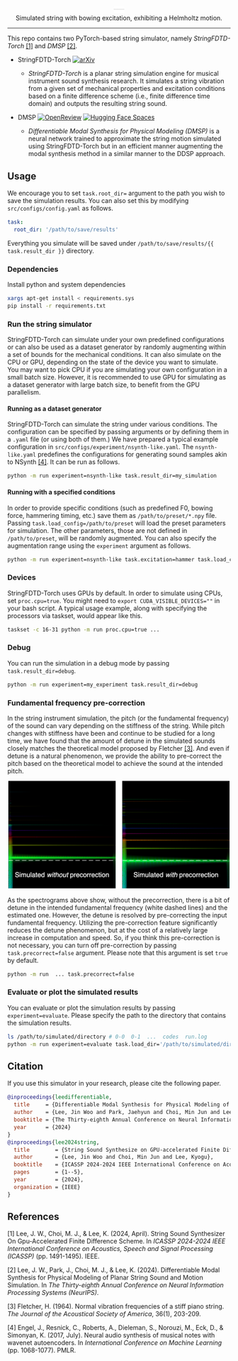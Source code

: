 <p align="center">
<img src="res/2024-string.gif" width="24em">
<br>
Simulated string with bowing excitation, exhibiting a Helmholtz motion.
</p>

----

This repo contains two PyTorch-based string simulator, namely
*StringFDTD-Torch* [[1]](#1) and *DMSP* [[2]](#2).

- StringFDTD-Torch [![arXiv](https://img.shields.io/badge/arXiv-2311.18505-b31b1b.svg)](https://arxiv.org/abs/2311.18505)
   + *StringFDTD-Torch* is a planar string simulation engine
     for musical instrument sound synthesis research.
     It simulates a string vibration from a given set
     of mechanical properties and excitation conditions
     based on a finite difference scheme
     (i.e., finite difference time domain)
     and outputs the resulting string sound.

- DMSP [![OpenReview](https://img.shields.io/badge/OpenReview-fpxRpPbF1t-b31b1b.svg)](https://openreview.net/forum?id=fpxRpPbF1t) [![Hugging Face Spaces](https://img.shields.io/badge/%F0%9F%A4%97%20Hugging%20Face-Spaces-blue)](https://huggingface.co/spaces/szin94/dmsp)
   + *Differentiable Modal Synthesis for Physical Modeling (DMSP)*
     is a neural network trained to approximate the string motion
     simulated using StringFDTD-Torch but in an efficient manner
     augmenting the modal synthesis method in a similar manner to
     the DDSP approach.  

## Usage
We encourage you to set `task.root_dir=` argument
to the path you wish to save the simulation results.
You can also set this by modifying `src/configs/config.yaml` as follows.
```yaml
task:
  root_dir: '/path/to/save/results'
```
Everything you simulate will be saved under `/path/to/save/results/{{ task.result_dir }}` directory.

### Dependencies
Install python and system dependencies 
```bash
xargs apt-get install < requirements.sys
pip install -r requirements.txt
```

### Run the string simulator
StringFDTD-Torch can simulate under your own
predefined configurations or can also be used
as a dataset generator by randomly augmenting
within a set of bounds for the mechanical conditions.
It can also simulate on the CPU or GPU,
depending on the state of the device you want to simulate.
You may want to pick CPU if you are
simulating your own configuration in a small batch size.
However, it is recommended to use GPU for simulating
as a dataset generator with large batch size,
to benefit from the GPU parallelism.

#### Running as a dataset generator
StringFDTD-Torch can simulate the string under various conditions.
The configuration can be specified by passing arguments or
by defining them in a `.yaml` file (or using both of them.)
We have prepared a typical example configuration in
`src/configs/experiment/nsynth-like.yaml`.
The `nsynth-like.yaml` predefines the configurations for
generating sound samples akin to NSynth [[4]](#4).
It can be run as follows.
```bash
python -m run experiment=nsynth-like task.result_dir=my_simulation
```

#### Running with a specified conditions
In order to provide specific conditions
(such as predefined F0, bowing force, hammering timing, etc.)
save them as `/path/to/preset/*.npy` file.
Passing `task.load_config=/path/to/preset` will load
the preset parameters for simulation.
The other parameters, those are not defined in
`/path/to/preset`, will be randomly augmented.
You can also specify the augmentation range
using the `experiment` argument as follows.
```bash
python -m run experiment=nsynth-like task.excitation=hammer task.load_config=data/trumpet
```

### Devices
StringFDTD-Torch uses GPUs by default.
In order to simulate using CPUs, set `proc.cpu=true`.
You might need to `export CUDA_VISIBLE_DEVICES=""` in your bash script.
A typical usage example, along with specifying the processors via taskset,
would appear like this.

```bash
taskset -c 16-31 python -m run proc.cpu=true ...
```


### Debug
You can run the simulation in a debug mode by passing `task.result_dir=debug`.
```bash
python -m run experiment=my_experiment task.result_dir=debug
```

### Fundamental frequency pre-correction
In the string instrument simulation, the pitch (or the fundamental frequency) of the sound can vary depending on the stiffness of the string.  While pitch changes with stiffness have been and continue to be studied for a long time, we have found that the amount of detune in the simulated sounds closely matches the theoretical model proposed by Fletcher [[3]](#3). And even if detune is a natural phenomenon, we provide the ability to pre-correct the pitch based on the theoretical model to achieve the sound at the intended pitch.

<p align="center">
<img src="res/precorrect.png" width="500">
</p>

As the spectrograms above show, without the precorrection, there is a bit of detune in the intended fundamental frequency (white dashed lines) and the estimated one. However, the detune is resolved by pre-correcting the input fundamental frequency. Utilizing the pre-correction feature significantly reduces the detune phenomenon, but at the cost of a relatively large increase in computation and speed. So, if you think this pre-correction is not necessary, you can turn off pre-correction by passing `task.precorrect=false` argument. Please note that this argument is set `true` by default.

```bash
python -m run  ... task.precorrect=false
```

### Evaluate or plot the simulated results
You can evaluate or plot the simulation results by passing `experiment=evaluate`.
Please specify the path to the directory that contains the simulation results.
```bash
ls /path/to/simulated/directory # 0-0  0-1  ...  codes  run.log
python -m run experiment=evaluate task.load_dir='/path/to/simulated/directory/' 
```


## Citation

If you use this simulator in your research, please cite the following paper.

```bib
@inproceedings{leedifferentiable,
  title     = {Differentiable Modal Synthesis for Physical Modeling of Planar String Sound and Motion Simulation},
  author    = {Lee, Jin Woo and Park, Jaehyun and Choi, Min Jun and Lee, Kyogu},
  booktitle = {The Thirty-eighth Annual Conference on Neural Information Processing Systems (NeurIPS)},
  year      = {2024}
}
@inproceedings{lee2024string,
  title        = {String Sound Synthesize on GPU-accelerated Finite Difference Scheme},
  author       = {Lee, Jin Woo and Choi, Min Jun and Lee, Kyogu},
  booktitle    = {ICASSP 2024-2024 IEEE International Conference on Acoustics, Speech and Signal Processing (ICASSP)},
  pages        = {1--5},
  year         = {2024},
  organization = {IEEE}
}
```

## References
<a id="1">[1]</a> 
Lee, J. W., Choi, M. J., & Lee, K. (2024, April).
String Sound Synthesizer On Gpu-Accelerated Finite Difference Scheme.
In *ICASSP 2024-2024 IEEE International Conference on Acoustics, Speech and Signal Processing (ICASSP)* (pp. 1491-1495). IEEE.

<a id="2">[2]</a> 
Lee, J. W., Park, J., Choi, M. J., & Lee, K. (2024).
Differentiable Modal Synthesis for Physical Modeling of Planar String Sound and Motion Simulation.
In *The Thirty-eighth Annual Conference on Neural Information Processing Systems (NeurIPS)*.

<a id="3">[3]</a> 
Fletcher, H. (1964).
Normal vibration frequencies of a stiff piano string.
*The Journal of the Acoustical Society of America*, 36(1), 203-209.

<a id="4">[4]</a> 
Engel, J., Resnick, C., Roberts, A., Dieleman, S., Norouzi, M., Eck, D., & Simonyan, K. (2017, July).
Neural audio synthesis of musical notes with wavenet autoencoders.
In *International Conference on Machine Learning* (pp. 1068-1077). PMLR.



